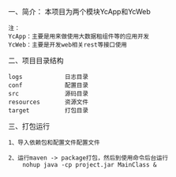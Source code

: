 一、简介：
    本项目为两个模块YcApp和YcWeb
    
    注：
    YcApp：主要是用来做使用大数据租组件等的应用开发
    YcWeb：主要是开发web相关rest等接口使用
    
  
二、项目目录结构

    logs            日志目录
    conf            配置目录
    src             源码目录
    resources       资源文件
    target          打包目录
    
    
三、打包运行

    1、导入依赖包和配置文件配置文件
    
    2、运行maven -> package打包，然后到使用命令后台运行
        nohup java -cp project.jar MainClass &
    
